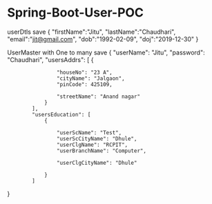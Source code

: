 # Spring-Boot-User-POC

userDtls save
{
	"firstName":"Jitu",
    "lastName":"Chaudhari",
    "email":"jit@gmail.com",
    "dob":"1992-02-09",
    "doj":"2019-12-30"
}





UserMaster with One to many save
{
            "userName": "Jitu",
            "password": "Chaudhari",
            "usersAddrs": [
                {
                   
                    "houseNo": "23 A",
                    "cityName": "Jalgaon",
                    "pinCode": 425109,
                  
                    "streetName": "Anand nagar"
                }
            ],
            "usersEducation": [
                {
                    
                    "userScName": "Test",
                    "userScCityName": "Dhule",
                    "userClgName": "RCPIT",
                    "userBranchName": "Computer",
                 
                    "userClgCityName": "Dhule"
                   
                }
            ]
}

